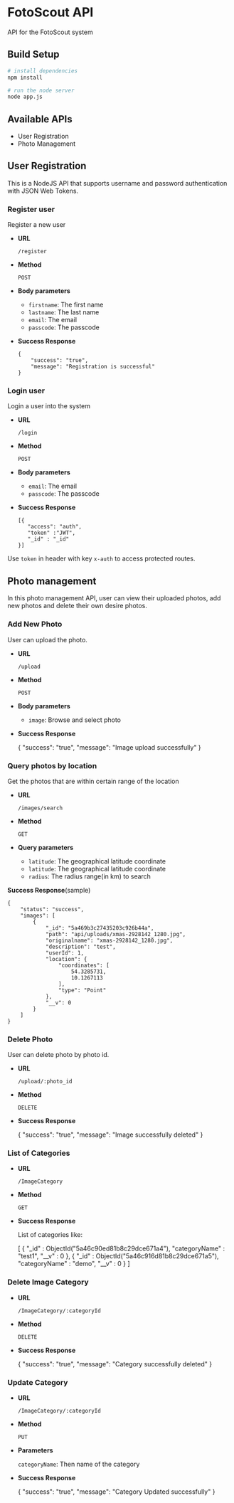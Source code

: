 

# FotoScout API
API for the FotoScout system

## Build Setup

``` bash
# install dependencies
npm install

# run the node server
node app.js
```

## Available APIs

 - User Registration
 - Photo Management
 
## User Registration

This is a NodeJS API that supports username and password authentication with JSON Web Tokens.

### Register user
Register a new user

- **URL**

    `/register`

- **Method**

    `POST`

- **Body parameters**

    - `firstname`: The first name
    - `lastname`: The last name
    - `email`: The email
    - `passcode`: The passcode

- **Success Response**

      {
          "success": "true",
          "message": "Registration is successful"
      }

### Login user
Login a user into the system

- **URL**

    `/login`

- **Method**

    `POST`

- **Body parameters**

    - `email`: The email
    - `passcode`: The passcode

- **Success Response**

      [{
         "access": "auth",
         "token" :"JWT",
         "_id" : "_id"
      }]

Use `token` in header with key `x-auth` to access protected routes.

## Photo management

In this photo management API, user can view their uploaded photos, add new photos and delete their own desire photos.

### Add New Photo
User can upload the photo.

- **URL**

    `/upload`

- **Method**

    `POST`

- **Body parameters**

    - `image`: Browse and select photo

 - **Success Response**

     {
         "success": "true",
         "message": "Image upload successfully"
     }

### Query photos by location
Get the photos that are within certain range of the location

- **URL**

    `/images/search`

- **Method**

    `GET`

- **Query parameters**

    - `latitude`: The geographical latitude coordinate
    - `latitude`: The geographical latitude coordinate
    - `radius`: The radius range(in km) to search
    
 **Success Response**(sample)
  
    {
        "status": "success",
        "images": [
            {
                "_id": "5a469b3c27435203c926b44a",
                "path": "api/uploads/xmas-2928142_1280.jpg",
                "originalname": "xmas-2928142_1280.jpg",
                "description": "test",
                "userId": 1,
                "location": {
                    "coordinates": [
                        54.3285731,
                        10.1267113
                    ],
                    "type": "Point"
                },
                "__v": 0
            }
        ]
    }

### Delete Photo
User can delete photo by photo id.

- **URL**

    `/upload/:photo_id`

- **Method**

    `DELETE`

 - **Success Response**
 
     {
         "success": "true",
         "message": "Image successfully deleted"
     }

### List of Categories

- **URL**

    `/ImageCategory`

- **Method**

    `GET`

 - **Success Response**

    List of categories like:

     [
        {
          "_id" : ObjectId("5a46c90ed81b8c29dce671a4"),
          "categoryName" : "test1",
          "__v" : 0
        },
      {
          "_id" : ObjectId("5a46c916d81b8c29dce671a5"),
          "categoryName" : "demo",
          "__v" : 0
       }
     ]

### **Delete Image Category**

- **URL**

   `/ImageCategory/:categoryId`

- **Method**

    `DELETE`

 - **Success Response**

     {
         "success": "true",
         "message": "Category successfully deleted"
     }

### **Update Category**

- **URL**

   `/ImageCategory/:categoryId`

- **Method**

   `PUT`

-  **Parameters**

   `categoryName`: Then name of the category

  - **Success Response**

      {
          "success": "true",
          "message": "Category Updated successfully"
      }
